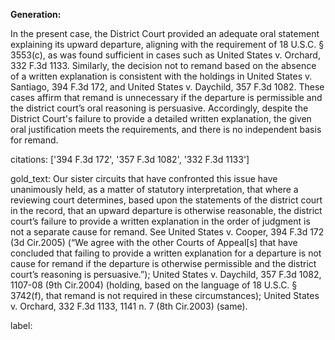 **Generation:**

In the present case, the District Court provided an adequate oral statement explaining its upward departure, aligning with the requirement of 18 U.S.C. § 3553(c), as was found sufficient in cases such as United States v. Orchard, 332 F.3d 1133. Similarly, the decision not to remand based on the absence of a written explanation is consistent with the holdings in United States v. Santiago, 394 F.3d 172, and United States v. Daychild, 357 F.3d 1082. These cases affirm that remand is unnecessary if the departure is permissible and the district court’s oral reasoning is persuasive. Accordingly, despite the District Court's failure to provide a detailed written explanation, the given oral justification meets the requirements, and there is no independent basis for remand.

citations: ['394 F.3d 172', '357 F.3d 1082', '332 F.3d 1133']

gold_text: Our sister circuits that have confronted this issue have unanimously held, as a matter of statutory interpretation, that where a reviewing court determines, based upon the statements of the district court in the record, that an upward departure is otherwise reasonable, the district court’s failure to provide a written explanation in the order of judgment is not a separate cause for remand. See United States v. Cooper, 394 F.3d 172 (3d Cir.2005) (“We agree with the other Courts of Appeal[s] that have concluded that failing to provide a written explanation for a departure is not cause for remand if the departure is otherwise permissible and the district court’s reasoning is persuasive.”); United States v. Daychild, 357 F.3d 1082, 1107-08 (9th Cir.2004) (holding, based on the language of 18 U.S.C. § 3742(f), that remand is not required in these circumstances); United States v. Orchard, 332 F.3d 1133, 1141 n. 7 (8th Cir.2003) (same).

label: 